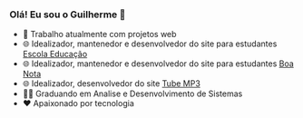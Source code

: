### Olá! Eu sou o Guilherme 👋
<!--
**guig3/guig3** is a ✨ _special_ ✨ repository because its `README.md` (this file) appears on your GitHub profile.

Here are some ideas to get you started:
-->
- 🔭 Trabalho atualmente com projetos web
- 🌐 Idealizador, mantenedor e desenvolvedor do site para estudantes <a href="https://www.escolaeducacaobr.com.br/" target="_blank">Escola Educação</a> 
- 🌐 Idealizador, mantenedor e desenvolvedor do site para estudantes <a href="https://www.boanota.com.br" target="_blank">Boa Nota</a>
- 🌐 Idealizador, desenvolvedor do site <a href="https://TubeMp3.net" target="_blank">Tube MP3</a>
- 👨‍🎓 Graduando em Analise e Desenvolvimento de Sistemas
- ❤️ Apaixonado por tecnologia
<!-- ⚡ Fun fact: ... -->

